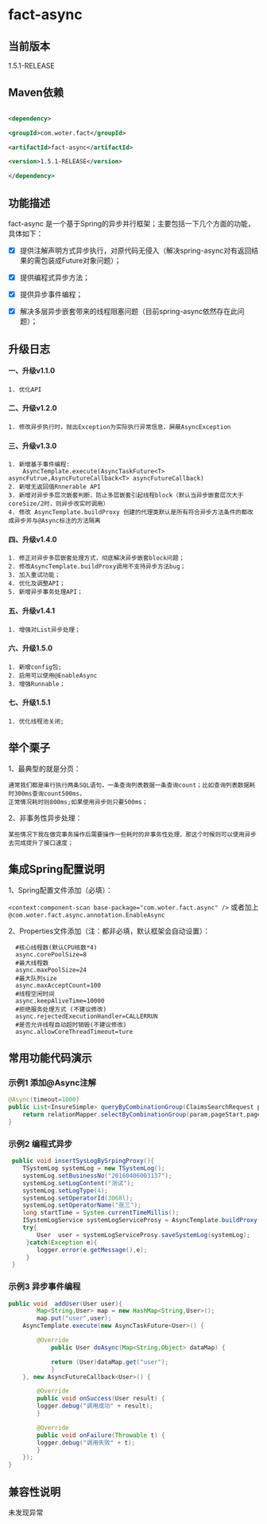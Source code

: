 # **fact-async**

## **当前版本**

1.5.1-RELEASE

## **Maven依赖**

```xml

<dependency>

<groupId>com.woter.fact</groupId>

<artifactId>fact-async</artifactId>

<version>1.5.1-RELEASE</version>

</dependency>

```

## **功能描述**

fact-async 是一个基于Spring的异步并行框架；主要包括一下几个方面的功能，具体如下：

- [x] 提供注解声明方式异步执行，对原代码无侵入（解决spring-async对有返回结果的需包装成Future对象问题）；  

- [x] 提供编程式异步方法；  

- [x] 提供异步事件编程；  

- [x] 解决多层异步嵌套带来的线程阻塞问题（目前spring-async依然存在此问题）；  

## **升级日志**

#### 一、升级v1.1.0  
    1. 优化API  

#### 二、升级v1.2.0  
    1. 修改异步执行时，抛出Exception为实际执行异常信息，屏蔽AsyncException    

#### 三、升级v1.3.0  
    1. 新增基于事件编程:    
	    AsyncTemplate.execute(AsyncTaskFuture<T> asyncFutrue,AsyncFutureCallback<T> asyncFutureCallback)
    2. 新增无返回值Rnnerable API  
    3. 新增对异步多层次嵌套判断，防止多层嵌套引起线程block（默认当异步嵌套层次大于coreSize/2时，则异步改实时调用）
    4. 修改 AsyncTemplate.buildProxy 创建的代理类默认是所有符合异步方法条件的都改成异步并与@Async标注的方法隔离      

#### 四、升级v1.4.0  
    1. 修正对异步多层嵌套处理方式，彻底解决异步嵌套block问题；  
    2. 修改AsyncTemplate.buildProxy调用不支持异步方法bug；  
    3. 加入重试功能；  
    4. 优化及调整API；  
    5. 新增异步事务处理API；  

#### 五、升级v1.4.1  
    1. 增强对List异步处理；  

#### 六、升级1.5.0  
    1. 新增config包;  
    2. 启用可以使用@EnableAsync  
    3. 增强Runnable；  

#### 七、升级1.5.1  
    1. 优化线程池关闭;  



## **举个栗子**

1、最典型的就是分页：

	通常我们都是串行执行两条SQL语句，一条查询列表数据一条查询count；比如查询列表数据耗时300ms查询count500ms，
	正常情况耗时则800ms;如果使用异步则只要500ms；

2、非事务性异步处理：

	某些情况下我在做完事务操作后需要操作一些耗时的非事务性处理，那这个时候则可以使用异步去完成提升了接口速度；


## **集成Spring配置说明**
1、Spring配置文件添加（必填）：

```<context:component-scan base-package="com.woter.fact.async" />``` 或者加上 ```@com.woter.fact.async.annotation.EnableAsync```

2、Properties文件添加（注：都非必填，默认框架会自动设置）：
```
  #核心线程数(默认CPU核数*4)
  async.corePoolSize=8
  #最大线程数
  async.maxPoolSize=24
  #最大队列size
  async.maxAcceptCount=100
  #线程空闲时间
  async.keepAliveTime=10000
  #拒绝服务处理方式 (不建议修改)
  async.rejectedExecutionHandler=CALLERRUN
  #是否允许线程自动超时销毁(不建议修改)
  async.allowCoreThreadTimeout=ture
```




## **常用功能代码演示**

### **示例1 添加@Async注解**
```java
@Async(timeout=1000)
public List<InsureSimple> queryByCombinationGroup(ClaimsSearchRequest param, int pageNum, int pageSize) {
	return relationMapper.selectByCombinationGroup(param,pageStart,pageSize);
}
```

### **示例2 编程式异步**
```java
 public void insertSysLogBySrpingProxy(){
	TSystemLog systemLog = new TSystemLog();
	systemLog.setBusinessNo("20160406003137");
	systemLog.setLogContent("测试");
	systemLog.setLogType(4);
	systemLog.setOperatorId(3068l);
	systemLog.setOperatorName("张三");
	long startTime = System.currentTimeMillis();
	ISystemLogService systemLogServiceProsy = AsyncTemplate.buildProxy(systemLogService,1080);
	try{
	    User  user = systemLogServiceProsy.saveSystemLog(systemLog);
     }catch(Exception e){
	    logger.error(e.getMessage(),e);
     }
 }
```

### **示例3 异步事件编程**
```java
public void  addUser(User user){
        Map<String,User> map = new HashMap<String,User>();
        map.put("user",user);
	AsyncTemplate.execute(new AsyncTaskFuture<User>() {

	    @Override
            public User doAsync(Map<String,Object> dataMap) {

	        return (User)dataMap.get("user");
            }
	}, new AsyncFutureCallback<User>() {

	    @Override
	    public void onSuccess(User result) {
		logger.debug("调用成功" + result);
	    }

	    @Override
	    public void onFailure(Throwable t) {
		logger.debug("调用失败" + t);
	    }
	});
}
```

## **兼容性说明**

未发现异常
